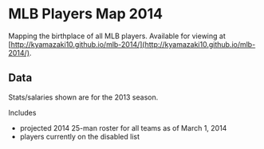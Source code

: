 MLB Players Map 2014
====================

Mapping the birthplace of all MLB players. Available for viewing at [http://kyamazaki10.github.io/mlb-2014/](http://kyamazaki10.github.io/mlb-2014/).

Data
----
Stats/salaries shown are for the 2013 season.

Includes
* projected 2014 25-man roster for all teams as of March 1, 2014
* players currently on the disabled list